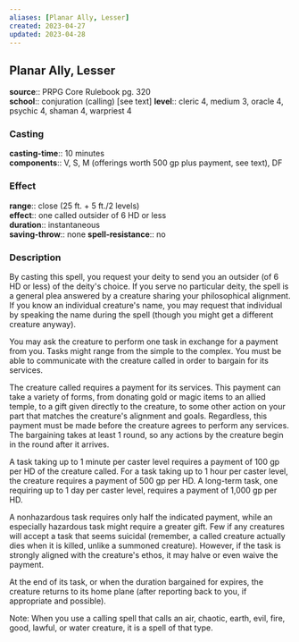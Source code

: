 ```yaml
---
aliases: [Planar Ally, Lesser]
created: 2023-04-27
updated: 2023-04-28
---
```


## Planar Ally, Lesser

**source**:: PRPG Core Rulebook pg. 320  
**school**:: conjuration (calling) \[see text\]
**level**:: cleric 4, medium 3, oracle 4, psychic 4, shaman 4, warpriest 4

### Casting

**casting-time**:: 10 minutes  
**components**:: V, S, M (offerings worth 500 gp plus payment, see text), DF

### Effect

**range**:: close (25 ft. + 5 ft./2 levels)  
**effect**:: one called outsider of 6 HD or less  
**duration**:: instantaneous  
**saving-throw**:: none
**spell-resistance**:: no

### Description

By casting this spell, you request your deity to send you an outsider (of 6 HD or less) of the deity's choice. If you serve no particular deity, the spell is a general plea answered by a creature sharing your philosophical alignment. If you know an individual creature's name, you may request that individual by speaking the name during the spell (though you might get a different creature anyway).  
  
You may ask the creature to perform one task in exchange for a payment from you. Tasks might range from the simple to the complex. You must be able to communicate with the creature called in order to bargain for its services.  
  
The creature called requires a payment for its services. This payment can take a variety of forms, from donating gold or magic items to an allied temple, to a gift given directly to the creature, to some other action on your part that matches the creature's alignment and goals. Regardless, this payment must be made before the creature agrees to perform any services. The bargaining takes at least 1 round, so any actions by the creature begin in the round after it arrives.  
  
A task taking up to 1 minute per caster level requires a payment of 100 gp per HD of the creature called. For a task taking up to 1 hour per caster level, the creature requires a payment of 500 gp per HD. A long-term task, one requiring up to 1 day per caster level, requires a payment of 1,000 gp per HD.  
  
A nonhazardous task requires only half the indicated payment, while an especially hazardous task might require a greater gift. Few if any creatures will accept a task that seems suicidal (remember, a called creature actually dies when it is killed, unlike a summoned creature). However, if the task is strongly aligned with the creature's ethos, it may halve or even waive the payment.  
  
At the end of its task, or when the duration bargained for expires, the creature returns to its home plane (after reporting back to you, if appropriate and possible).  
  
Note: When you use a calling spell that calls an air, chaotic, earth, evil, fire, good, lawful, or water creature, it is a spell of that type.
